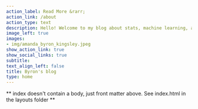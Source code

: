 ```yaml
---
action_label: Read More &rarr;
action_link: /about
action_type: text
description: Hello! Welcome to my blog about stats, machine learning, and R. 
image_left: true
images:
- img/amanda_byron_kingsley.jpeg
show_action_link: true
show_social_links: true
subtitle: 
text_align_left: false
title: Byron's blog
type: home
---
```


** index doesn't contain a body, just front matter above.
See index.html in the layouts folder **
